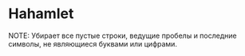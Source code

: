 # Hahamlet
NOTE: Убирает все пустые строки, ведущие пробелы и последние символы, не являющиеся буквами или цифрами.
